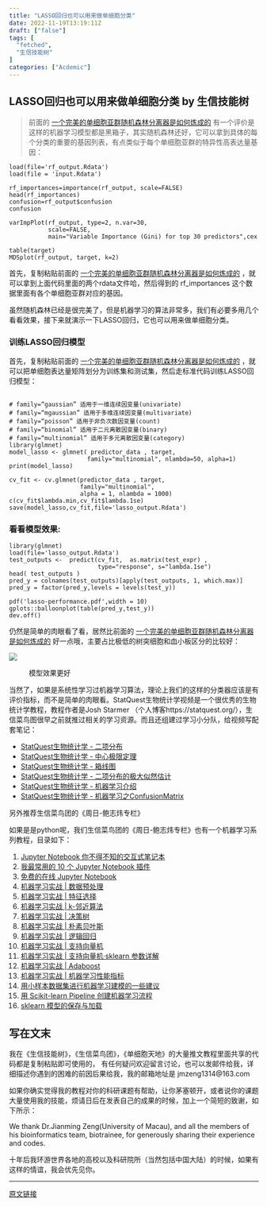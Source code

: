 ```yaml
---
title: "LASSO回归也可以用来做单细胞分类"
date: 2022-11-19T13:19:11Z
draft: ["false"]
tags: [
  "fetched",
  "生信技能树"
]
categories: ["Acdemic"]
---
```

LASSO回归也可以用来做单细胞分类 by 生信技能树
------
<div><section data-tool="mdnice编辑器" data-website="https://www.mdnice.com"><blockquote data-tool="mdnice编辑器"><p>前面的 <a href="https://mp.weixin.qq.com/s?__biz=MzAxMDkxODM1Ng==&amp;mid=2247518377&amp;idx=1&amp;sn=1e3f8c3ad2a0cb064e51025fea35d961&amp;scene=21#wechat_redirect" data-linktype="2">一个完美的单细胞亚群随机森林分离器是如何炼成的</a> 有一个评价是这样的机器学习模型都是黑箱子，其实随机森林还好，它可以拿到具体的每个分类的重要的基因列表，有点类似于每个单细胞亚群的特异性高表达量基因：</p></blockquote><pre data-tool="mdnice编辑器"><span></span><code>load(file=<span>'rf_output.Rdata'</span>)<br>load(file = <span>'input.Rdata'</span>)<br><br>rf_importances=importance(rf_output, scale=<span>FALSE</span>)<br>head(rf_importances)<br>confusion=rf_output$confusion<br>confusion<br><br>varImpPlot(rf_output, type=<span>2</span>, n.var=<span>30</span>, <br>           scale=<span>FALSE</span>, <br>           main=<span>"Variable Importance (Gini) for top 30 predictors"</span>,cex =<span>.7</span>)<br><br>table(target)<br>MDSplot(rf_output, target, k=<span>2</span>)<br></code></pre><p data-tool="mdnice编辑器">首先，复制粘贴前面的 <a href="https://mp.weixin.qq.com/s?__biz=MzAxMDkxODM1Ng==&amp;mid=2247518377&amp;idx=1&amp;sn=1e3f8c3ad2a0cb064e51025fea35d961&amp;scene=21#wechat_redirect" data-linktype="2">一个完美的单细胞亚群随机森林分离器是如何炼成的</a> ，就可以拿到上面代码里面的两个rdata文件哈，然后得到的 rf_importances 这个数据里面有各个单细胞亚群对应的基因。</p><p data-tool="mdnice编辑器">虽然随机森林已经是很完美了，但是机器学习的算法非常多，我们有必要多用几个看看效果，接下来就演示一下LASSO回归，它也可以用来做单细胞分类。</p><h3 data-tool="mdnice编辑器"><span></span><span>训练LASSO回归模型</span><span></span></h3><p data-tool="mdnice编辑器">首先，复制粘贴前面的 <a href="https://mp.weixin.qq.com/s?__biz=MzAxMDkxODM1Ng==&amp;mid=2247518377&amp;idx=1&amp;sn=1e3f8c3ad2a0cb064e51025fea35d961&amp;scene=21#wechat_redirect" data-linktype="2">一个完美的单细胞亚群随机森林分离器是如何炼成的</a> ，就可以把单细胞表达量矩阵划分为训练集和测试集，然后走标准代码训练LASSO回归模型：</p><pre data-tool="mdnice编辑器"><span></span><code><br><span># family=“gaussian” 适用于一维连续因变量(univariate)</span><br><span># family=“mgaussian” 适用于多维连续因变量(multivariate)</span><br><span># family=“poisson” 适用于非负次数因变量(count)</span><br><span># family=“binomial” 适用于二元离散因变量(binary)</span><br><span># family=“multinomial” 适用于多元离散因变量(category)</span><br><span>library</span>(glmnet)                         <br>model_lasso &lt;- glmnet( predictor_data , target,<br>                      family=<span>"multinomial"</span>, nlambda=<span>50</span>, alpha=<span>1</span>)                                <br>print(model_lasso) <br><br>cv_fit &lt;- cv.glmnet(predictor_data , target,     <br>                    family=<span>"multinomial"</span>,<br>                    alpha = <span>1</span>, nlambda = <span>1000</span>) <br>c(cv_fit$lambda.min,cv_fit$lambda.1se)<br>save(model_lasso,cv_fit,file=<span>'lasso_output.Rdata'</span>)<br></code></pre><h3 data-tool="mdnice编辑器"><span></span><span>看看模型效果:</span><span></span></h3><pre data-tool="mdnice编辑器"><span></span><code><span>library</span>(glmnet)  <br>load(file=<span>'lasso_output.Rdata'</span>)<br>test_outputs &lt;-  predict(cv_fit,  as.matrix(test_expr) , <br>                         type=<span>"response"</span>, s=<span>"lambda.1se"</span>) <br>head( test_outputs ) <br>pred_y = colnames(test_outputs)[apply(test_outputs, <span>1</span>, which.max)]<br>pred_y = factor(pred_y,levels = levels(test_y))<br><br>pdf(<span>'lasso-performance.pdf'</span>,width = <span>10</span>)<br>gplots::balloonplot(table(pred_y,test_y))<br>dev.off()<br></code></pre><p data-tool="mdnice编辑器">仍然是简单的肉眼看了看，居然比前面的 <a href="https://mp.weixin.qq.com/s?__biz=MzAxMDkxODM1Ng==&amp;mid=2247518377&amp;idx=1&amp;sn=1e3f8c3ad2a0cb064e51025fea35d961&amp;scene=21#wechat_redirect" data-linktype="2">一个完美的单细胞亚群随机森林分离器是如何炼成的</a> 好一点哦，主要占比极低的树突细胞和血小板区分的比较好：</p><p><img data-galleryid="" data-ratio="0.4679144385026738" data-s="300,640" data-src="https://mmbiz.qpic.cn/mmbiz_png/cZNhZQ6j4wzCcusAribag2NR1EbFeW4V56ib4BEMc26yjRTUES74h6jxDQiagk39XZI0iaYfILqBwhsrJjHtiaRsZeQ/640?wx_fmt=png" data-type="png" data-w="1496" src="https://mmbiz.qpic.cn/mmbiz_png/cZNhZQ6j4wzCcusAribag2NR1EbFeW4V56ib4BEMc26yjRTUES74h6jxDQiagk39XZI0iaYfILqBwhsrJjHtiaRsZeQ/640?wx_fmt=png"></p><figure data-tool="mdnice编辑器"><figcaption>模型效果更好</figcaption></figure><p data-tool="mdnice编辑器">当然了，如果是系统性学习过机器学习算法，理论上我们的这样的分类器应该是有评价指标，而不是简单的肉眼看。StatQuest生物统计学视频是一个很优秀的生物统计学教程，教程作者是Josh Starmer （个人博客https://statquest.org/），生信菜鸟图很早之前就推过相关的学习资源。而且还组建过学习小分队，给视频写配套笔记：</p><ul data-tool="mdnice编辑器"><li><section><a href="https://mp.weixin.qq.com/s?__biz=MzUzMTEwODk0Ng==&amp;mid=2247489844&amp;idx=2&amp;sn=3338b4f141b2354ebda96fee29856dde&amp;scene=21#wechat_redirect" data-linktype="2">StatQuest生物统计学 - 二项分布</a></section></li><li><section><a href="https://mp.weixin.qq.com/s?__biz=MzUzMTEwODk0Ng==&amp;mid=2247490037&amp;idx=1&amp;sn=ba91529ed5d0f36501ba82879ac71a5d&amp;scene=21#wechat_redirect" data-linktype="2">StatQuest生物统计学 - 中心极限定理</a></section></li><li><section><a href="https://mp.weixin.qq.com/s?__biz=MzUzMTEwODk0Ng==&amp;mid=2247490099&amp;idx=1&amp;sn=89c81c6f39ec2ae662cbb87a4fbc092e&amp;scene=21#wechat_redirect" data-linktype="2">StatQuest生物统计学 - 箱线图</a></section></li><li><section><a href="https://mp.weixin.qq.com/s?__biz=MzUzMTEwODk0Ng==&amp;mid=2247490240&amp;idx=1&amp;sn=90ba6b975f142c90ad73a4237f9e5d7c&amp;scene=21#wechat_redirect" data-linktype="2">StatQuest生物统计学 - 二项分布的极大似然估计</a></section></li><li><section><a href="https://mp.weixin.qq.com/s?__biz=MzUzMTEwODk0Ng==&amp;mid=2247490315&amp;idx=1&amp;sn=3453f219ad45137868f325817c222325&amp;scene=21#wechat_redirect" data-linktype="2">StatQuest生物统计学 - 机器学习介绍</a></section></li><li><section><a href="https://mp.weixin.qq.com/s?__biz=MzUzMTEwODk0Ng==&amp;mid=2247490444&amp;idx=1&amp;sn=9dcd6829ba6bfaa6cc7782297a5d08bc&amp;scene=21#wechat_redirect" data-linktype="2">StatQuest生物统计学 - 机器学习之ConfusionMatrix</a></section></li></ul><p data-tool="mdnice编辑器">另外推荐生信菜鸟团的《周日-鲍志炜专栏》</p><p data-tool="mdnice编辑器">如果是是python呢，我们生信菜鸟团的《周日-鲍志炜专栏》也有一个机器学习系列教程，目录如下：</p><ol data-tool="mdnice编辑器"><li><section><a href="https://mp.weixin.qq.com/s?__biz=MzUzMTEwODk0Ng==&amp;mid=2247487916&amp;idx=1&amp;sn=0f95894a511ad2a7d594ea1c8a762693&amp;chksm=fa46d491cd315d87c6b69653a03778f5b875893d03c217b070a1104616fc0d075ce2ebcad160&amp;scene=21#wechat_redirect" data-linktype="2">Jupyter Notebook 你不得不知的交互式笔记本</a></section></li><li><section><a href="https://mp.weixin.qq.com/s?__biz=MzUzMTEwODk0Ng==&amp;mid=2247488932&amp;idx=1&amp;sn=6a065c93a79d4d7cf34073e5e2e5b07e&amp;chksm=fa46d099cd31598fbc25a86006304cbeae5a506b589e0c4923e900acda8549821259e86a7b89&amp;scene=21#wechat_redirect" data-linktype="2">我最常用的 10 个 Jupyter Notebook 插件</a></section></li><li><section><a href="https://mp.weixin.qq.com/s?__biz=MzUzMTEwODk0Ng==&amp;mid=2247485945&amp;idx=1&amp;sn=7e1cb441d13469bffdeba24617254f5d&amp;chksm=fa46ccc4cd3145d2d2db8a57d3cd2ad2d12a05bfe93e3c74b8b119ee5d9ca96680c0aa82def9&amp;scene=21#wechat_redirect" data-linktype="2">免费的在线 Jupyter Notebook</a></section></li><li><section><a href="https://mp.weixin.qq.com/s?__biz=MzUzMTEwODk0Ng==&amp;mid=2247488382&amp;idx=1&amp;sn=607b5062f9b49f589e73691821038c73&amp;chksm=fa46d643cd315f55fdd52785d1b05dd5e6d562b6657c0b825aed88068a9fbc95efb6e8a4706a&amp;scene=21#wechat_redirect" data-linktype="2">机器学习实战 | 数据预处理</a></section></li><li><section><a href="https://mp.weixin.qq.com/s?__biz=MzUzMTEwODk0Ng==&amp;mid=2247488595&amp;idx=1&amp;sn=d41bf14905e744695a268621b0206471&amp;chksm=fa46d16ecd315878d11fbead1637e70067733e1b2f1aec1d0164ffe4e573b10eb088abe0845f&amp;scene=21#wechat_redirect" data-linktype="2">机器学习实战 | 特征选择</a></section></li><li><section><a href="https://mp.weixin.qq.com/s?__biz=MzUzMTEwODk0Ng==&amp;mid=2247488026&amp;idx=1&amp;sn=ac52662c0f22233cf0de73ee4e254e47&amp;chksm=fa46d727cd315e31b6d2c4b723acbb0f247c20ac74da97bb38280259e6aefbb9d3d639111aa5&amp;scene=21#wechat_redirect" data-linktype="2">机器学习实战 | k-邻近算法</a></section></li><li><section><a href="https://mp.weixin.qq.com/s?__biz=MzUzMTEwODk0Ng==&amp;mid=2247488089&amp;idx=1&amp;sn=6e9b01bd428761664f69d34c37e4d676&amp;chksm=fa46d764cd315e7240c73e8d9b9df28008d83c698a05b1c40e234729bbd4fe0863c274ab5348&amp;scene=21#wechat_redirect" data-linktype="2">机器学习实战 | 决策树</a></section></li><li><section><a href="https://mp.weixin.qq.com/s?__biz=MzUzMTEwODk0Ng==&amp;mid=2247488130&amp;idx=1&amp;sn=aaa05c5926d112f1ff1b5cad8f7af965&amp;chksm=fa46d7bfcd315ea9e4edb2f00987d06577f32b53a102978482c61d809470b891ff2667e6c78e&amp;scene=21#wechat_redirect" data-linktype="2">机器学习实战 | 朴素贝叶斯</a></section></li><li><section><a href="https://mp.weixin.qq.com/s?__biz=MzUzMTEwODk0Ng==&amp;mid=2247488174&amp;idx=1&amp;sn=7c2c7c783ca1b0fb85f8a5ce6c26e6ae&amp;chksm=fa46d793cd315e856532453f4f84f86432c9d0642708308b4f5e591c8e66703835a809f6a43a&amp;scene=21#wechat_redirect" data-linktype="2">机器学习实战 | 逻辑回归</a></section></li><li><section><a href="https://mp.weixin.qq.com/s?__biz=MzUzMTEwODk0Ng==&amp;mid=2247488210&amp;idx=1&amp;sn=8816d7fc159b4dd2cf0491c04f71ce1f&amp;chksm=fa46d7efcd315ef98591b9d33f51a0ef80ada94ad7bfad4e3f357e2d25c02bac32509608df79&amp;scene=21#wechat_redirect" data-linktype="2">机器学习实战 | 支持向量机</a></section></li><li><section><a href="https://mp.weixin.qq.com/s?__biz=MzUzMTEwODk0Ng==&amp;mid=2247488255&amp;idx=1&amp;sn=4fc547793d885fe503840bda9dc330f3&amp;chksm=fa46d7c2cd315ed40a4c35f4f8d05a1e6d0e84409fcfa002b96396ae7a39d57d03b7a532557d&amp;scene=21#wechat_redirect" data-linktype="2">机器学习实战 | 支持向量机·sklearn 参数详解</a></section></li><li><section><a href="https://mp.weixin.qq.com/s?__biz=MzUzMTEwODk0Ng==&amp;mid=2247488350&amp;idx=1&amp;sn=ffa3d2b18d5d6cfaecdfd48368a69dbe&amp;chksm=fa46d663cd315f7559a51458d288b1b6928ecf6eb4bcf1ea4c4ffd1a7c9da0162e6c197edb19&amp;scene=21#wechat_redirect" data-linktype="2">机器学习实战 | Adaboost</a></section></li><li><section><a href="https://mp.weixin.qq.com/s?__biz=MzUzMTEwODk0Ng==&amp;mid=2247488470&amp;idx=1&amp;sn=e6b5f2f7b3d2d04f954cd2714c7d04a1&amp;chksm=fa46d6ebcd315ffd9feb654515be4bc9c81bfc209577157ca2abf475de47a4a47b383b4946cc&amp;scene=21#wechat_redirect" data-linktype="2">机器学习实战 | 机器学习性能指标</a></section></li><li><section><a href="https://mp.weixin.qq.com/s?__biz=MzUzMTEwODk0Ng==&amp;mid=2247491418&amp;idx=1&amp;sn=a5e80f7efa28868fb2406b87977b4ce9&amp;chksm=fa46da67cd3153719acfca7dbca9dae7526f6250955dbe8a270e0208f749862f5960f2d940cd&amp;scene=21#wechat_redirect" data-linktype="2">用小样本数据集进行机器学习建模的一些建议</a></section></li><li><section><a href="https://mp.weixin.qq.com/s?__biz=MzUzMTEwODk0Ng==&amp;mid=2247491503&amp;idx=1&amp;sn=352bdb472f8555cfd9a1ee3a08fa58bb&amp;chksm=fa46da92cd3153848a09ada2db170402bd63ca99bc1f9382a1e3d841a177e80bd0b70f928e5c&amp;scene=21#wechat_redirect" data-linktype="2">用 Scikit-learn Pipeline 创建机器学习流程</a></section></li><li><section><a href="https://mp.weixin.qq.com/s?__biz=MzUzMTEwODk0Ng==&amp;mid=2247492331&amp;idx=1&amp;sn=886363efe435bdf4fcdb2889fa28055c&amp;chksm=fa4527d6cd32aec07e34aaa4462e705677792e87c6908fe3d497c203a09483a990214ed32a23&amp;scene=21#wechat_redirect" data-linktype="2">sklearn 模型的保存与加载</a></section></li></ol><h2 data-tool="mdnice编辑器"><span></span><span>写在文末</span><span></span></h2><p data-tool="mdnice编辑器">我在《生信技能树》，《生信菜鸟团》，《单细胞天地》的大量推文教程里面共享的代码都是复制粘贴即可使用的， 有任何疑问欢迎留言讨论，也可以发邮件给我，详细描述你遇到的困难的前因后果给我，我的邮箱地址是 jmzeng1314@163.com</p><p data-tool="mdnice编辑器">如果你确实觉得我的教程对你的科研课题有帮助，让你茅塞顿开，或者说你的课题大量使用我的技能，烦请日后在发表自己的成果的时候，加上一个简短的致谢，如下所示：</p><p data-tool="mdnice编辑器">We thank Dr.Jianming Zeng(University of Macau), and all the members of his bioinformatics team, biotrainee, for generously sharing their experience and codes.</p><p data-tool="mdnice编辑器">十年后我环游世界各地的高校以及科研院所（当然包括中国大陆）的时候，如果有这样的情谊，我会优先见你。</p></section><p><mp-style-type data-value="3"></mp-style-type></p></div>  
<hr>
<a href="https://mp.weixin.qq.com/s/6i7Io5en13XXlPt6R1uf1A",target="_blank" rel="noopener noreferrer">原文链接</a>

